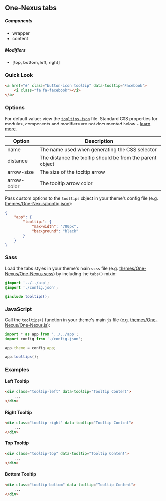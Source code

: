 ## One-Nexus tabs

##### Components

* wrapper
* content

##### Modifiers

* [top, bottom, left, right]

### Quick Look

```html
<a href="#" class="button-icon tooltip" data-tooltip="Facebook">
    <i class="fa fa-facebook"></i>
</a>
```

### Options

For default values view the [`tooltips.json`](tooltips.json) file. Standard CSS properties for modules, components and modifiers are not documented below - [learn more](https://github.com/esr360/Synergy/wiki/Configuring-a-Module#pass-custom-css-to-modules).

<table class="table">
    <thead>
        <tr>
            <th>Option</th>
            <th>Description</th>
        </tr>
    </thead>
    <tbody>
        <tr>
            <td>name</td>
            <td>The name used when generating the CSS selector</td>
        </tr>
        <tr>
            <td>distance</td>
            <td>The distance the tooltip should be from the parent object</td>
        </tr>
        <tr>
            <td>arrow-size</td>
            <td>The size of the tooltip arrow</td>
        </tr>
        <tr>
            <td>arrow-color</td>
            <td>The tooltip arrow color</td>
        </tr>
    </tbody>
</table>

Pass custom options to the `tooltips` object in your theme's config file (e.g. [themes/One-Nexus/config.json](../../../themes/One-Nexus/config.json)):

```json
{
    "app": {
        "tooltips": {
            "max-width": "700px",
            "background": "black"
        }
    }
}
```

### Sass

Load the tabs styles in your theme's main `scss` file (e.g. [themes/One-Nexus/One-Nexus.scss](../../../themes/One-Nexus/One-Nexus.scss)) by including the `tabs()` mixin:

```scss
@import '../../app';
@import './config.json';

@include tooltips();
```

### JavaScript

Call the `tooltips()` function in your theme's main `js` file (e.g. [themes/One-Nexus/One-Nexus.js](../../../themes/One-Nexus/One-Nexus.js)):

```js
import * as app from '../../app';
import config from './config.json';

app.theme = config.app;

app.tooltips();
```

### Examples

#### Left Tooltip

```html
<div class="tooltip-left" data-tooltip="Tooltip Content">
    ...
</div>
```

#### Right Tooltip

```html
<div class="tooltip-right" data-tooltip="Tooltip Content">
    ...
</div>
```

#### Top Tooltip

```html
<div class="tooltip-top" data-tooltip="Tooltip Content">
    ...
</div>
```

#### Bottom Tooltip

```html
<div class="tooltip-bottom" data-tooltip="Tooltip Content">
    ...
</div>
```